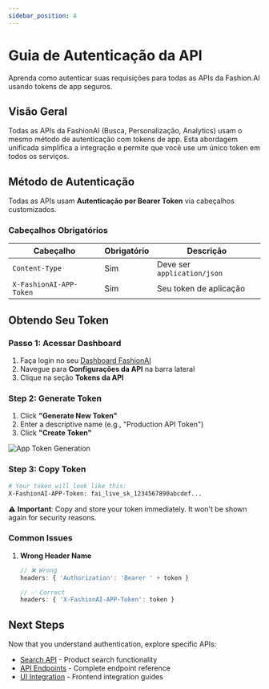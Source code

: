 ```yaml
---
sidebar_position: 4
---
```


# Guia de Autenticação da API

Aprenda como autenticar suas requisições para todas as APIs da Fashion.AI usando tokens de app seguros.

## Visão Geral

Todas as APIs da FashionAI (Busca, Personalização, Analytics) usam o mesmo método de autenticação com tokens de app. Esta abordagem unificada simplifica a integração e permite que você use um único token em todos os serviços.

## Método de Autenticação

Todas as APIs usam **Autenticação por Bearer Token** via cabeçalhos customizados.

### Cabeçalhos Obrigatórios

| Cabeçalho | Obrigatório | Descrição |
|--------|----------|-------------|
| `Content-Type` | Sim | Deve ser `application/json` |
| `X-FashionAI-APP-Token` | Sim | Seu token de aplicação |

## Obtendo Seu Token

### Passo 1: Acessar Dashboard

1. Faça login no seu [Dashboard FashionAI](https://app.generativecrm.com)
2. Navegue para **Configurações da API** na barra lateral
3. Clique na seção **Tokens da API**

### Step 2: Generate Token

1. Click **"Generate New Token"**
2. Enter a descriptive name (e.g., "Production API Token")
4. Click **"Create Token"**

![App Token Generation](/img/app-token.png)

### Step 3: Copy Token

```bash
# Your token will look like this:
X-FashionAI-APP-Token: fai_live_sk_1234567890abcdef...
```

⚠️ **Important**: Copy and store your token immediately. It won't be shown again for security reasons.

### Common Issues

1. **Wrong Header Name**
   ```javascript
   // ❌ Wrong
   headers: { 'Authorization': 'Bearer ' + token }

   // ✅ Correct
   headers: { 'X-FashionAI-APP-Token': token }
   ```

## Next Steps

Now that you understand authentication, explore specific APIs:

- [Search API](./Search/overview) - Product search functionality
- [API Endpoints](./api-endpoints) - Complete endpoint reference
- [UI Integration](./ui-integration) - Frontend integration guides